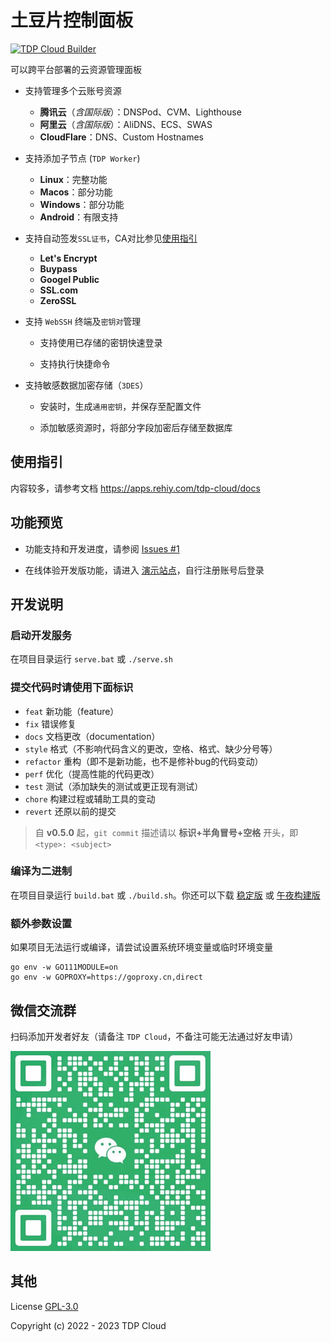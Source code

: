 # 土豆片控制面板

[![TDP Cloud Builder](https://github.com/open-tdp/tdp-cloud/actions/workflows/release.yml/badge.svg)](https://github.com/open-tdp/tdp-cloud/actions/workflows/release.yml)

可以跨平台部署的云资源管理面板

- 支持管理多个云账号资源

  - **腾讯云**（*含国际版*）：DNSPod、CVM、Lighthouse
  - **阿里云**（*含国际版*）：AliDNS、ECS、SWAS
  - **CloudFlare**：DNS、Custom Hostnames

- 支持添加子节点 (`TDP Worker`)

  - **Linux**：完整功能
  - **Macos**：部分功能
  - **Windows**：部分功能
  - **Android**：有限支持

- 支持自动签发`SSL证书`，CA对比参见[使用指引](#使用指引)

  - **Let's Encrypt**
  - **Buypass**
  - **Googel Public**
  - **SSL.com**
  - **ZeroSSL**

- 支持 `WebSSH` 终端及`密钥对`管理

  - 支持使用已存储的密钥快速登录

  - 支持执行快捷命令

- 支持敏感数据加密存储（`3DES`）

  - 安装时，生成`通用密钥`，并保存至配置文件

  - 添加敏感资源时，将部分字段加密后存储至数据库

## 使用指引

内容较多，请参考文档 <https://apps.rehiy.com/tdp-cloud/docs>

## 功能预览

- 功能支持和开发进度，请参阅 [Issues #1](https://github.com/open-tdp/tdp-cloud/issues/1)

- 在线体验开发版功能，请进入 [演示站点](https://apps.rehiy.com/tdp-cloud/preview)，自行注册账号后登录

## 开发说明

### 启动开发服务

在项目目录运行  `serve.bat` 或 `./serve.sh`

### 提交代码时请使用下面标识

- `feat` 新功能（feature）
- `fix` 错误修复
- `docs` 文档更改（documentation）
- `style` 格式（不影响代码含义的更改，空格、格式、缺少分号等）
- `refactor` 重构（即不是新功能，也不是修补bug的代码变动）
- `perf` 优化（提高性能的代码更改）
- `test` 测试（添加缺失的测试或更正现有测试）
- `chore` 构建过程或辅助工具的变动
- `revert` 还原以前的提交

> 自 **v0.5.0** 起，`git commit` 描述请以 **标识+半角冒号+空格** 开头，即 `<type>: <subject>`

### 编译为二进制

在项目目录运行 `build.bat` 或 `./build.sh`。你还可以下载 [稳定版](https://apps.rehiy.com/tdp-cloud/release) 或 [午夜构建版](https://apps.rehiy.com/tdp-cloud/nightly)

### 额外参数设置

如果项目无法运行或编译，请尝试设置系统环境变量或临时环境变量

```shell
go env -w GO111MODULE=on
go env -w GOPROXY=https://goproxy.cn,direct
```

## 微信交流群

扫码添加开发者好友（请备注 `TDP Cloud`，不备注可能无法通过好友申请）

![](./docs/weixin-qr.jpg)

## 其他

License [GPL-3.0](https://www.gnu.org/licenses/gpl-3.0.txt)

Copyright (c) 2022 - 2023 TDP Cloud
